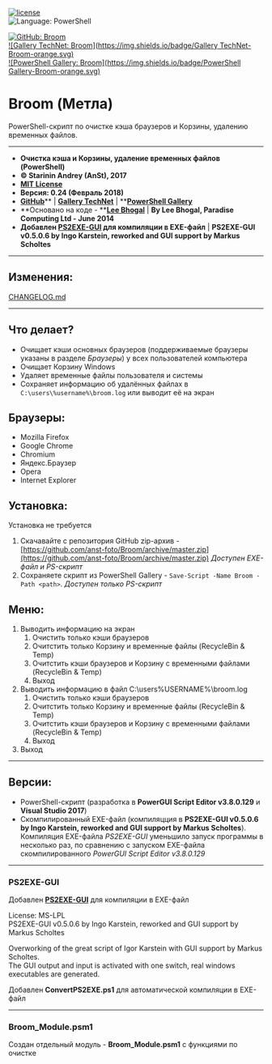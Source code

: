 [![license](https://img.shields.io/github/license/mashape/apistatus.svg)](https://github.com/anst-foto/Broom/blob/master/LICENSE)  
![Language: PowerShell](https://img.shields.io/badge/language-PowerShell-blue.svg)

[![GitHub: Broom](https://img.shields.io/badge/GitHub-Broom-orange.svg)](https://github.com/anst-foto/Broom)  
[![Gallery TechNet: Broom](https://img.shields.io/badge/Gallery TechNet-Broom-orange.svg)](https://gallery.technet.microsoft.com/PowerShell-f24f32cb)  
[![PowerShell Gallery: Broom](https://img.shields.io/badge/PowerShell Gallery-Broom-orange.svg)](https://www.powershellgallery.com/packages/Broom)

# Broom \(Метла\)

PowerShell-скрипт по очистке кэша браузеров и Корзины, удалению временных файлов.

---

* **Очистка кэша и Корзины, удаление временных файлов \(PowerShell\)**
* **© Starinin Andrey \(AnSt\), 2017**
* [**MIT License**](/LICENSE)
* **Версия: 0.24 \(Февраль 2018\)**
* [**GitHub**](https://github.com/anst-foto/Broom)** \| **[**Gallery TechNet**](https://gallery.technet.microsoft.com/PowerShell-f24f32cb)** \| **[**PowerShell Gallery**](https://www.powershellgallery.com/packages/Broom)
* **Основано на коде - **[**Lee Bhogal**](https://github.com/lemtek/Powershell) \| **By Lee Bhogal, Paradise Computing Ltd - June 2014**
* **Добавлен **[**PS2EXE-GUI**](https://gallery.technet.microsoft.com/scriptcenter/PS2EXE-GUI-Convert-e7cb69d5)** для компиляции в EXE-файл** \| **PS2EXE-GUI v0.5.0.6 by Ingo Karstein, reworked and GUI support by Markus Scholtes**

---

## Изменения:

[CHANGELOG.md](/CHANGELOG.md)

---

## Что делает?

* Очищает кэши основных браузеров \(поддерживаемые браузеры указаны в разделе _Браузеры_\) у всех пользователей компьютера
* Очищает Корзину Windows
* Удаляет временные файлы пользователя и системы
* Сохраняет информацию об удалённых файлах в `C:\users\%username%\broom.log` или выводит её на экран

## Браузеры:

* Mozilla Firefox
* Google Chrome
* Chromium
* Яндекс.Браузер
* Opera
* Internet Explorer

## Установка:

Установка не требуется  
1. Скачавайте с репозитория GitHub zip-архив - [https://github.com/anst-foto/Broom/archive/master.zip](https://github.com/anst-foto/Broom/archive/master.zip) _Доступен EXE-файл и PS-скрипт_  
2. Сохраняете скрипт из PowerShell Gallery - `Save-Script -Name Broom -Path <path>`. _Доступен только PS-скрипт_

## Меню:

1. Выводить информацию на экран
   1. Очистить только кэши браузеров
   2. Очитстить только Корзину и временные файлы \(RecycleBin & Temp\)
   3. Очитстить кэши браузеров и Корзину с временными файлами \(RecycleBin & Temp\)
   4. Выход
2. Выводить информацию в файл C:\users\%USERNAME%\broom.log
   1. Очистить только кэши браузеров
   2. Очитстить только Корзину и временные файлы \(RecycleBin & Temp\)
   3. Очитстить кэши браузеров и Корзину с временными файлами \(RecycleBin & Temp\)
   4. Выход
3. Выход

---

## Версии:

* PowerShell-скрипт \(разработка в **PowerGUI Script Editor v3.8.0.129** и **Visual Studio 2017**\)
* Скомпилированный EXE-файл \(компиляцция в **PS2EXE-GUI v0.5.0.6 by Ingo Karstein, reworked and GUI support by Markus Scholtes**\). Компиляция EXE-файла _PS2EXE-GUI_ уменьшило запуск программы в несколько раз, по сравнению с запуском EXE-файла скомпилированного _PowerGUI Script Editor v3.8.0.129_

---

### PS2EXE-GUI

Добавлен [**PS2EXE-GUI**](https://gallery.technet.microsoft.com/scriptcenter/PS2EXE-GUI-Convert-e7cb69d5) для компиляции в EXE-файл

License: MS-LPL  
PS2EXE-GUI v0.5.0.6 by Ingo Karstein, reworked and GUI support by Markus Scholtes

Overworking of the great script of Igor Karstein with GUI support by Markus Scholtes.   
The GUI output and input is activated with one switch, real windows executables are generated.

Добавлен **ConvertPS2EXE.ps1** для автоматической компиляции в EXE-файл

---

### Broom\_Module.psm1

Создан отдельный модуль - **Broom\_Module.psm1** с функциями по очистке

